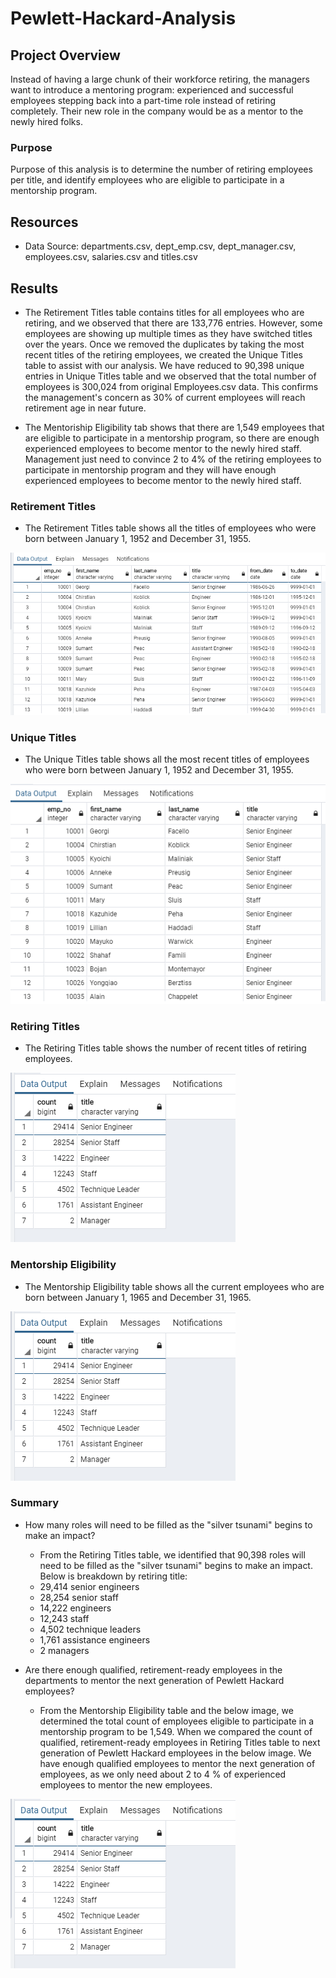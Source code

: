 # Pewlett-Hackard-Analysis

## Project Overview
Instead of having a large chunk of their workforce retiring, the managers want to introduce a mentoring program: experienced and successful employees stepping back into a part-time role instead of retiring completely. Their new role in the company would be as a mentor to the newly hired folks. 

### Purpose
Purpose of this analysis is to determine the number of retiring employees per title, and identify employees who are eligible to participate in a mentorship program.

## Resources
- Data Source: departments.csv, dept_emp.csv, dept_manager.csv, employees.csv, salaries.csv and titles.csv

## Results

- The Retirement Titles table contains titles for all employees who are retiring, and we observed that there are 133,776 entries. However, some employees are showing up multiple times as they have switched titles over the years. Once we removed the duplicates by taking the most recent titles of the retiring employees, we created the Unique Titles table to assist with our analysis. We have reduced to 90,398 unique entries in Unique Titles table and we observed that the total number of employees is 300,024 from original Employees.csv data. This confirms the management's concern as 30% of current employees will reach retirement age in near future.

- The Mentoriship Eligibility tab shows that there are 1,549 employees that are eligible to participate in a mentorship program, so there are enough experienced employees to become mentor to the newly hired staff. Management just need to convince 2 to 4% of the retiring employees to participate in mentorship program and they will have enough experienced employees to become mentor to the newly hired staff.

### Retirement Titles
- The Retirement Titles table shows all the titles of employees who were born between January 1, 1952 and December 31, 1955.

![Retirement_Titles](https://github.com/grwon/Pewlett-Hackard-Analysis/blob/master/Resources/retirement_titles.png)   

### Unique Titles
- The Unique Titles table shows all the most recent titles of employees who were born between January 1, 1952 and December 31, 1955.

![Unique_Titles](https://github.com/grwon/Pewlett-Hackard-Analysis/blob/master/Resources/unique_titles.png)   

### Retiring Titles
- The Retiring Titles table shows the number of recent titles of retiring employees.

![Retiring_Titles](https://github.com/grwon/Pewlett-Hackard-Analysis/blob/master/Resources/retiring_titles.png)   

### Mentorship Eligibility
- The Mentorship Eligibility table shows all the current employees who are born between January 1, 1965 and December 31, 1965.

![Mentorship_Eligibility](https://github.com/grwon/Pewlett-Hackard-Analysis/blob/master/Resources/retiring_titles.png)   

### Summary
- How many roles will need to be filled as the "silver tsunami" begins to make an impact?
    - From the Retiring Titles table, we identified that 90,398 roles will need to be filled as the "silver tsunami" begins to make an impact.
     Below is breakdown by retiring title:
     - 29,414 senior engineers
     - 28,254 senior staff
     - 14,222 engineers
     - 12,243 staff
     - 4,502 technique leaders
     - 1,761 assistance engineers
     - 2 managers

- Are there enough qualified, retirement-ready employees in the departments to mentor the next generation of Pewlett Hackard employees?
    - From the Mentorship Eligibility table and the below image, we determined the total count of employees eligible to participate in a mentorship program to be 1,549. When we compared the count of qualified, retirement-ready employees in Retiring Titles table to next generation of Pewlett Hackard employees in the below image. We have enough qualified employees to mentor the next generation of employees, as we only need about 2 to 4 % of experienced employees to mentor the new employees.

![Mentorship_Titles](https://github.com/grwon/Pewlett-Hackard-Analysis/blob/master/Resources/retiring_titles.png)
